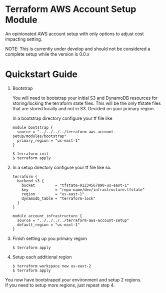 # Terraform AWS Account Setup Module
An opinionated AWS account setup with only options to adjust cost impacting setting.

NOTE: This is currently under develop and should not be considered a complete
 setup while the version is 0.0.x 

# Quickstart Guide

1) Bootstrap

    You will need to bootstrap your initial S3 and DynamoDB resources for storing/locking the terraform state files.
    This will be the only tfstate files that are stored locally and not in S3.
    Decided on your primary region.
    
    In a bootstrap directory configure your tf file like
    ```hcl-terraform
    module bootstrap {
      source = "../../../../terraform-aws-account-setup/modules/bootstrap"
      primary_region = "us-east-1"
    }
    ```
    
    ```hcl-terraform
    $ terraform init
    $ terraform apply
    ```

2)
    In a setup directory configure your tf file like so.
    
    ```hcl-terraform
    terraform {
      backend s3 {                
        bucket         = "tfstate-01234567890-us-east-1"
        key            = "repo-name/dev/infrastructure.tfstate"
        region         = "us-east-1"
        dynamodb_table = "terraform-lock"
      }
    }
    
    module account_infrastructure {
      source = "../../../../terraform-aws-account-setup"
      default_region = "us-east-1"
    }
    ```

3) Finish setting up you primary region
    
    ```hcl-terraform
    $ terraform apply
    ```

4) Setup each additional region
    
    ```hcl-terraform
    $ terraform workspace new us-east-2
    $ terraform apply
    ```

You now have bootstraped your environment and setup 2 regions.  
If you need to setup more regions, just repeat step 4.